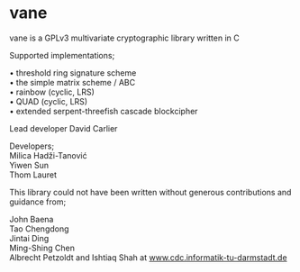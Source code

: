 vane
====

vane is a GPLv3 multivariate cryptographic library written in C

Supported implementations;

• threshold ring signature scheme<br />
• the simple matrix scheme / ABC<br />
• rainbow (cyclic, LRS)<br />
• QUAD (cyclic, LRS)<br />
• extended serpent-threefish cascade blockcipher<br />

Lead developer David Carlier

Developers;<br />
Milica Hadži-Tanović<br />
Yiwen Sun<br />
Thom Lauret<br />

This library could not have been written without generous contributions and guidance from; 

John Baena<br /> 
Tao Chengdong<br />
Jintai Ding<br />
Ming-Shing Chen<br />
Albrecht Petzoldt and Ishtiaq Shah at www.cdc.informatik-tu-darmstadt.de
